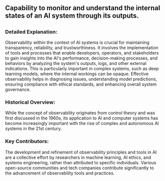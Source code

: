 ## Capability to monitor and understand the internal states of an AI system through its outputs.
##

### Detailed Explanation:
Observability within the context of AI systems is crucial for maintaining transparency, reliability, and trustworthiness. It involves the implementation of tools and processes that enable developers, operators, and stakeholders to gain insights into the AI's performance, decision-making processes, and behaviors by analyzing the system's outputs, logs, and other external indications. This is particularly important in complex systems, such as deep learning models, where the internal workings can be opaque. Effective observability helps in diagnosing issues, understanding model predictions, ensuring compliance with ethical standards, and enhancing overall system governance.

### Historical Overview:
While the concept of observability originates from control theory and was first discussed in the 1960s, its application to AI and computer systems has become increasingly important with the rise of complex and autonomous AI systems in the 21st century.

### Key Contributors:
The development and refinement of observability principles and tools in AI are a collective effort by researchers in machine learning, AI ethics, and systems engineering, rather than attributed to specific individuals. Various open-source communities and tech companies contribute significantly to the advancement of observability tools and practices.